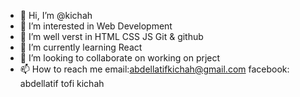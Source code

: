 - 👋 Hi, I’m @kichah
- 👀 I’m interested in Web Development
- 💪 I’m well verst in HTML CSS JS Git & github 
- 🌱 I’m currently learning React
- 💞️ I’m looking to collaborate on working on prject 
- 📫 How to reach me email:abdellatifkichah@gmail.com facebook: abdellatif tofi kichah

<!---
kichah/kichah is a ✨ special ✨ repository because its `README.md` (this file) appears on your GitHub profile.
You can click the Preview link to take a look at your changes.
--->
